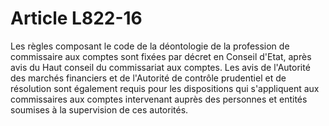 # Article L822-16

<p>Les règles composant le code de la déontologie de la profession de commissaire aux comptes sont fixées par décret en Conseil d'Etat, après avis du Haut conseil du commissariat aux comptes. Les avis de l'Autorité des marchés financiers et de l'Autorité de contrôle prudentiel et de résolution sont également requis pour les dispositions qui s'appliquent aux commissaires aux comptes intervenant auprès des personnes et entités soumises à la supervision de ces autorités.</p>